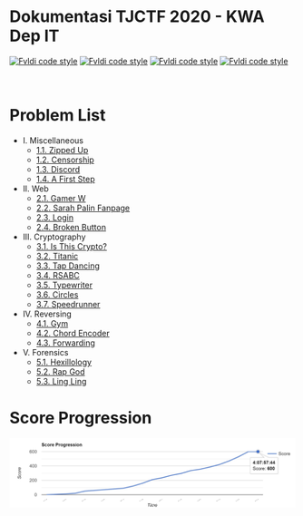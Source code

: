 # Dokumentasi TJCTF 2020 - KWA Dep IT
[![Fvldi code style](https://img.shields.io/badge/Author-Fvldi-a6e3e9)](https://github.com/fvldi)
[![Fvldi code style](https://img.shields.io/badge/Name-Muhamad%20Rifaldi-00adb5)](https://github.com/fvldi)
[![Fvldi code style](https://img.shields.io/badge/NRP-05311840000022-393e46)](https://github.com/fvldi)
[![Fvldi code style](https://img.shields.io/badge/Lecturers-Mr.%20Ridho%20Rahman%20Hariadi,%20S.Kom.,%20M.Sc.-222831)](https://github.com/fvldi)

<br>

# Problem List
- I. Miscellaneous
    - [1.1. Zipped Up](./Zipped-Up/README.md)
    - [1.2. Censorship](./Censorship/README.md)
    - [1.3. Discord](./Discord/README.md)
    - [1.4. A First Step](./A-First-Step/README.md)
- II. Web
    - [2.1. Gamer W](./Gamer-W/README.md)
    - [2.2. Sarah Palin Fanpage](./Sarah-Palin-Fanpage/README.md)
    - [2.3. Login](./Login/README.md)
    - [2.4. Broken Button](./Broken-Button/README.md)
- III. Cryptography
    - [3.1. Is This Crypto?](./Is-This-Crypto/README.md)
    - [3.2. Titanic](./Titanic/README.md)
    - [3.3. Tap Dancing](./Tap-Dancing/README.md)
    - [3.4. RSABC](./RSABC/README.md)
    - [3.5. Typewriter](./Typewriter/README.md)
    - [3.6. Circles](./Circles/README.md)
    - [3.7. Speedrunner](./Speedrunner/README.md)
- IV. Reversing
    - [4.1. Gym](./Gym/README.md)
    - [4.2. Chord Encoder](./Chord-Encoder/README.md)
    - [4.3. Forwarding](./Forwarding/README.md)
- V. Forensics
    - [5.1. Hexillology](./Hexillology/README.md)
    - [5.2. Rap God](./Rap-God/README.md)
    - [5.3. Ling Ling](./Ling-Ling/README.md)

# Score Progression
![Score Progression](./img/scoreProgression.jpg)
